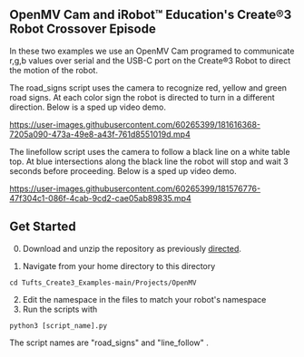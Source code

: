 ## OpenMV Cam and iRobot™ Education's Create®3 Robot Crossover Episode

In these two examples we use an OpenMV Cam programed to communicate r,g,b values over serial and the USB-C port on the Create®3 Robot to direct the motion of the robot. 

The road_signs script uses the camera to recognize red, yellow and green road signs. At each color sign the robot is directed to turn in a different direction. Below
is a sped up video demo. 

https://user-images.githubusercontent.com/60265399/181616368-7205a090-473a-49e8-a43f-761d8551019d.mp4


The linefollow script uses the camera to follow a black line on a white table top. At blue intersections along the black line the robot will stop and wait 3 seconds before proceeding.
Below is a sped up video demo.

https://user-images.githubusercontent.com/60265399/181576776-47f304c1-086f-4cab-9cd2-cae05ab89835.mp4

## Get Started

0. Download and unzip the repository as previously [directed](https://github.com/brianabouchard/Tufts_Create3_Examples/blob/main/README.md).

1. Navigate from your home directory to this directory 
```
cd Tufts_Create3_Examples-main/Projects/OpenMV
```
2. Edit the namespace in the files to match your robot's namespace
3. Run the scripts with 
```
python3 [script_name].py
```

The script names are "road_signs" and "line_follow" . 
